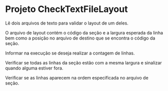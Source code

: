 # Projeto CheckTextFileLayout
Lê dois arquivos de texto para validar o layout de  um deles.

O arquivo de layout contém o código da seção e a largura esperada da linha bem como a posição no arquivo de destino que se encontra o código da seção.

Informar na execução se deseja realizar a contagem de linhas.

Verificar se todas as linhas da seção estão com a mesma largura e sinalizar quando alguma estiver fora.

Verificar se as linhas aparecem na ordem especificada no arquivo de seção.